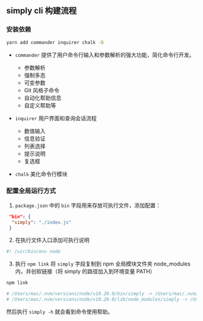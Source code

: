 ## simply cli 构建流程

### 安装依赖

```bash
yarn add commander inquirer chalk -D
```

- `commander` 提供了用户命令行输入和参数解析的强大功能，简化命令行开发。
  - 参数解析
  - 强制多态
  - 可变参数
  - Git 风格子命令
  - 自动化帮助信息
  - 自定义帮助等

- `inquirer` 用户界面和查询会话流程
  - 数值输入
  - 信息验证
  - 列表选择
  - 提示说明
  - 复选框

- `chalk` 美化命令行模块

### 配置全局运行方式

1. `package.json` 中的 `bin` 字段用来存放可执行文件，添加配置：

 ```json
  "bin": {
   "simply": "./index.js"
  }
 ```

2. 在执行文件入口添加可执行说明

 ```js
 #! /usr/bin/env node
 ```

3. 执行 `npm link` 将 `simply` 字段复制到 npm 全局模块文件夹 node_modules 内，并创软链接（将 simply 的路径加入到环境变量 PATH）

 ```bash
 npm link

 # /Users/mac/.nvm/versions/node/v10.20.0/bin/simply -> /Users/mac/.nvm/versions/node/v10.20.0/lib/node_modules/simply/index.js
 # /Users/mac/.nvm/versions/node/v10.20.0/lib/node_modules/simply -> /Users/mac/develop/simply 
 ```

 然后执行 `simply -h` 就会看到命令使用帮助。